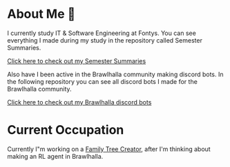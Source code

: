 # About Me 🙂
I currently study IT & Software Engineering at Fontys. You can see everything I made during my study in the repository called Semester Summaries.

[Click here to check out my Semester Summaries](https://github.com/School-Semester-Summaries)

Also have I been active in the Brawlhalla community making discord bots. In the following repository you can see all discord bots I made for the Brawlhalla community.

[Click here to check out my Brawlhalla discord bots](https://github.com/Skyward-Brawlhalla)

# Current Occupation
Currently I"m working on a [Family Tree Creator](https://github.com/CrossyChainsaw/FamilyTreeCreator), after I'm thinking about making an RL agent in Brawlhalla.
